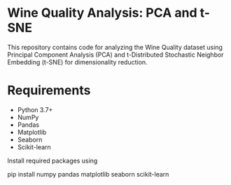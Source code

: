 # Wine Quality Analysis: PCA and t-SNE #

This repository contains code for analyzing the Wine Quality dataset using Principal Component Analysis (PCA) and t-Distributed Stochastic Neighbor Embedding (t-SNE) for dimensionality reduction.
# Requirements

* Python 3.7+
* NumPy
* Pandas
* Matplotlib
* Seaborn
* Scikit-learn

Install required packages using

pip install numpy pandas matplotlib seaborn scikit-learn
